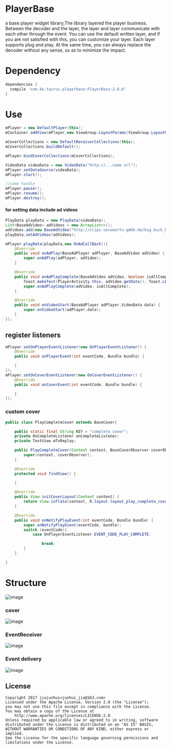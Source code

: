 # PlayerBase
a base player widget library,The library layered the player business. Between the decoder and the layer, the layer and layer communicate with each other through the event. You can use the default written layer, and if you are not satisfied with this, you can customize your layer. Each layer supports plug and play. At the same time, you can always replace the decoder without any sense, so as to minimize the impact.
# Dependency
```gradle
dependencies {
  compile 'com.kk.taurus.playerbase:PlayerBase:2.0.0'
}
```
# Use
```java
mPlayer = new DefaultPlayer(this);
mContainer.addView(mPlayer,new ViewGroup.LayoutParams(ViewGroup.LayoutParams.MATCH_PARENT, ViewGroup.LayoutParams.MATCH_PARENT));

mCoverCollections = new DefaultReceiverCollections(this);
mCoverCollections.buildDefault();

mPlayer.bindCoverCollections(mCoverCollections);

VideoData videoData = new VideoData("http://...some url");
mPlayer.setDataSource(videoData);
mPlayer.start();

//some handle
mPlayer.pause();
mPlayer.resume();
mPlayer.destroy();

```
#### for setting data include ad videos
```java
PlayData playData = new PlayData(videoData);
List<BaseAdVideo> adVideos = new ArrayList<>();
adVideos.add(new BaseAdVideo("http://clips.vorwaerts-gmbh.de/big_buck_bunny.mp4"));
playData.setAdVideos(adVideos);

mPlayer.playData(playData,new OnAdCallBack(){
    @Override
    public void onAdPlay(BaseAdPlayer adPlayer, BaseAdVideo adVideo) {
        super.onAdPlay(adPlayer, adVideo);
    }

    @Override
    public void onAdPlayComplete(BaseAdVideo adVideo, boolean isAllComplete) {
        Toast.makeText(PlayerActivity.this, adVideo.getData(), Toast.LENGTH_SHORT).show();
        super.onAdPlayComplete(adVideo, isAllComplete);
    }

    @Override
    public void onVideoStart(BaseAdPlayer adPlayer,VideoData data) {
        super.onVideoStart(adPlayer,data);
    }
});
```
## register listeners
```java
mPlayer.setOnPlayerEventListener(new OnPlayerEventListener() {
    @Override
    public void onPlayerEvent(int eventCode, Bundle bundle) {

    }
});
mPlayer.setOnCoverEventListener(new OnCoverEventListener() {
    @Override
    public void onCoverEvent(int eventCode, Bundle bundle) {

    }
});
```
### custom cover
```java
public class PlayCompleteCover extends BaseCover{

    public static final String KEY = "complete_cover";
    private OnCompleteListener onCompleteListener;
    private TextView mTvReplay;

    public PlayCompleteCover(Context context, BaseCoverObserver coverObserver) {
        super(context, coverObserver);
    }

    @Override
    protected void findView() {

    }

    @Override
    public View initCoverLayout(Context context) {
        return View.inflate(context, R.layout.layout_play_complete_cover,null);
    }

    @Override
    public void onNotifyPlayEvent(int eventCode, Bundle bundle) {
        super.onNotifyPlayEvent(eventCode, bundle);
        switch (eventCode){
            case OnPlayerEventListener.EVENT_CODE_PLAY_COMPLETE:

                break;
        }
    }

}
```
# Structure
![image](https://github.com/jiajunhui/PlayerBase/raw/master/screenshot/screenshot01.png)
### cover
![image](https://github.com/jiajunhui/PlayerBase/raw/master/screenshot/screenshot02.png)
### EventReceiver
![image](https://github.com/jiajunhui/PlayerBase/raw/master/screenshot/screenshot03.png)
### Event delivery
![image](https://github.com/jiajunhui/PlayerBase/raw/master/screenshot/screenshot04.png)
## License
```
Copyright 2017 jiajunhui<junhui_jia@163.com>
Licensed under the Apache License, Version 2.0 (the "License");
you may not use this file except in compliance with the License.
You may obtain a copy of the License at
    http://www.apache.org/licenses/LICENSE-2.0
Unless required by applicable law or agreed to in writing, software
distributed under the License is distributed on an "AS IS" BASIS,
WITHOUT WARRANTIES OR CONDITIONS OF ANY KIND, either express or implied.
See the License for the specific language governing permissions and
limitations under the License.
```
